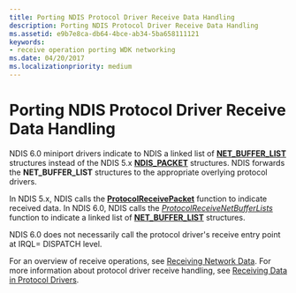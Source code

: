```yaml
---
title: Porting NDIS Protocol Driver Receive Data Handling
description: Porting NDIS Protocol Driver Receive Data Handling
ms.assetid: e9b7e8ca-db64-4bce-ab34-5ba658111121
keywords:
- receive operation porting WDK networking
ms.date: 04/20/2017
ms.localizationpriority: medium
---
```


# Porting NDIS Protocol Driver Receive Data Handling





NDIS 6.0 miniport drivers indicate to NDIS a linked list of [**NET\_BUFFER\_LIST**](https://msdn.microsoft.com/library/windows/hardware/ff568388) structures instead of the NDIS 5.x [**NDIS\_PACKET**](https://msdn.microsoft.com/library/windows/hardware/ff557086) structures. NDIS forwards the **NET\_BUFFER\_LIST** structures to the appropriate overlying protocol drivers.

In NDIS 5.x, NDIS calls the [**ProtocolReceivePacket**](https://msdn.microsoft.com/library/windows/hardware/ff563251) function to indicate received data. In NDIS 6.0, NDIS calls the [*ProtocolReceiveNetBufferLists*](https://msdn.microsoft.com/library/windows/hardware/ff570267) function to indicate a linked list of [**NET\_BUFFER\_LIST**](https://msdn.microsoft.com/library/windows/hardware/ff568388) structures.

NDIS 6.0 does not necessarily call the protocol driver's receive entry point at IRQL= DISPATCH level.

For an overview of receive operations, see [Receiving Network Data](receiving-network-data.md). For more information about protocol driver receive handling, see [Receiving Data in Protocol Drivers](receiving-data-in-protocol-drivers.md).

 

 






